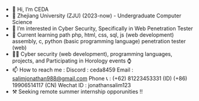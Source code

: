 - 👋 Hi, I’m CEDA
- 🏫 Zhejiang University (ZJU) (2023-now) - Undergraduate Computer Science
- 👀 I’m interested in Cyber Security, Specifically in Web Penetration Tester
- 🌱 Current learning path 
    php, html, css, sql, js (web development)
    assembly, c, python (basic programming language)
    penetration tester (web)
- 🏃‍♂️ Cyber security (web development), programming languages, projects, and Participating in Horology events ⌚
- 📫 How to reach me :
    Discord : ceda8459
    Email : salimjonathan988@gmail.com
    Phone 📞 :
        (+62) 81223453331 (ID)
        (+86) 19906514117 (CN)
    Wechat ID : jonathansalim123
- ⚒️ Seeking remote summer internship opporunities !!
